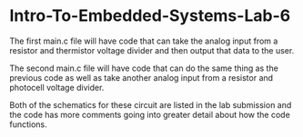 # Intro-To-Embedded-Systems-Lab-6

The first main.c file will have code that can take the analog input from a resistor and thermistor voltage divider and then output that data to the user. 

The second main.c file will have code that can do the same thing as the previous code as well as take another analog input from a resistor and photocell voltage divider. 

Both of the schematics for these circuit are listed in the lab submission and the code has more comments going into greater detail about how the code functions.
